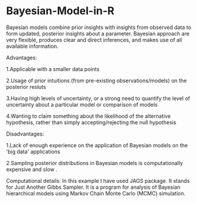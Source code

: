 # Bayesian-Model-in-R
Bayesian models combine prior insights with insights from observed data to form updated, posterior insights about a parameter.
Bayesian approach are very flexible, produces clear and direct inferences, and  makes use of all available information.


Advantages:

1.Applicable with a smaller data points 

2.Usage of prior intuitions (from pre-existing observations/models)  on the  posterior resluts 

3.Having high levels of uncertainty, or a strong need to quantify the level of uncertainty about a particular model or comparison of models

4.Wanting to claim something about the likelihood of the alternative hypothesis, rather than simply accepting/rejecting the null hypothesis


Disadvantages:

1.Lack of enough experience on the application of Bayesian models on the 'big data' applications 


2.Sampling posterior distributions in Bayesian models is computationally expensive and slow .

Computational details:
In this example I have used JAGS package. It stands for Just Another Gibbs Sampler. It is a program for analysis of Bayesian hierarchical models using Markov Chain Monte Carlo (MCMC) simulation.
